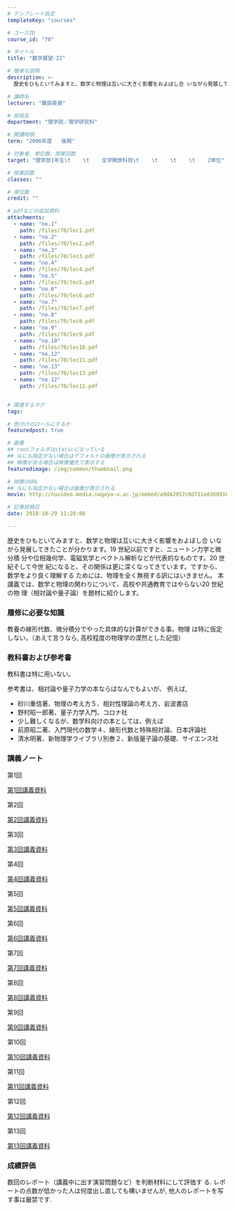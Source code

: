 ```yaml
---
# テンプレート指定
templateKey: "courses"

# コースID
course_id: "70"

# タイトル
title: "数学展望-II"

# 簡単な説明
description: >-
  歴史をひもといてみますと、数学と物理は互いに大きく影響をおよぼし合 いながら発展してきたことが分かります。19 世紀以前ですと、ニュートン力学と微分積 分や位相幾何学、電磁気学とベクトル解析などが代表...

# 講師名
lecturer: "粟田英資"

# 部局名
department: "理学部／理学研究科"

# 開講時限
term: "2006年度	後期"

# 対象者、単位数、授業回数
target: "理学部1年生\t    \t    全学開放科目\t    \t    \t    \t    2単位"

# 授業回数
classes: ""

# 単位数
credit: ""

# pdfなどの追加資料
attachments: 
  - name: "no.1" 
    path: /files/70/lec1.pdf
  - name: "no.2" 
    path: /files/70/lec2.pdf
  - name: "no.3" 
    path: /files/70/lec3.pdf
  - name: "no.4" 
    path: /files/70/lec4.pdf
  - name: "no.5" 
    path: /files/70/lec5.pdf
  - name: "no.6" 
    path: /files/70/lec6.pdf
  - name: "no.7" 
    path: /files/70/lec7.pdf
  - name: "no.8" 
    path: /files/70/lec8.pdf
  - name: "no.9" 
    path: /files/70/lec9.pdf
  - name: "no.10" 
    path: /files/70/lec10.pdf
  - name: "no.12" 
    path: /files/70/lec11.pdf
  - name: "no.13" 
    path: /files/70/lec13.pdf
  - name: "no.12" 
    path: /files/70/lec12.pdf


# 関連するタグ
tags:

# 色付けのロールにするか
featuredpost: true

# 画像
## rootフォルダはstaticになっている
## なにも指定がない場合はデフォルトの画像が表示される
## 映像がある場合は映像優先で表示する
featuredimage: /img/common/thumbnail.png

# 映像のURL
## なにも指定がない場合は画像が表示される
movie: http://nuvideo.media.nagoya-u.ac.jp/embed/a9d42957c0d711e8360916acba9b92ff1615e54a

# 記事投稿日
date: 2018-10-29 11:28:08

---
```

歴史をひもといてみますと、数学と物理は互いに大きく影響をおよぼし合 いながら発展してきたことが分かります。19 世紀以前ですと、ニュートン力学と微分積 分や位相幾何学、電磁気学とベクトル解析などが代表的なものです。20 世紀そして今世 紀になると、その関係は更に深くなってきています。ですから、数学をより良く理解する ためには、物理を全く無視する訳にはいきません。 本講義では、数学と物理の関わりについて、高校や共通教育ではやらない20 世紀の物 理（相対論や量子論）を題材に紹介します。


### 履修に必要な知識

教養の線形代数、微分積分でやった具体的な計算ができる事。物理 は特に仮定しない。（あえて言うなら, 高校程度の物理学の漠然とした記憶） 

### 教科書および参考書

教科書は特に用いない。

参考書は、相対論や量子力学の本ならばなんでもよいが、 例えば, 

  * 砂川重信著、物理の考え方５、相対性理論の考え方、岩波書店
  * 野村昭一郎著、量子力学入門、コロナ社 
  * 少し難しくなるが、数学科向けの本としては、例えば 
  * 前原昭二著、入門現代の数学４、線形代数と特殊相対論、日本評論社 
  * 清水明著、新物理学ライブラリ別巻２、新版量子論の基礎、サイエンス社

### 講義ノート

第1回


[第1回講義資料](/files/70/lec1.pdf) 

第2回


[第2回講義資料](/files/70/lec2.pdf) 

第3回


[第3回講義資料](/files/70/lec3.pdf) 

第4回


[第4回講義資料](/files/70/lec4.pdf) 

第5回


[第5回講義資料](/files/70/lec5.pdf) 

第6回


[第6回講義資料](/files/70/lec6.pdf) 

第7回


[第7回講義資料](/files/70/lec7.pdf) 

第8回


[第8回講義資料](/files/70/lec8.pdf) 

第9回


[第9回講義資料](/files/70/lec9.pdf) 

第10回


[第10回講義資料](/files/70/lec10.pdf) 

第11回


[第11回講義資料](/files/70/lec11.pdf) 

第12回


[第12回講義資料](/files/70/lec12.pdf) 

第13回


[第13回講義資料](/files/70/lec13.pdf) 

### 成績評価

数回のレポート（講義中に出す演習問題など）を判断材料にして評価す る. レポートの点数が低かった人は何度出し直しても構いませんが, 他人のレポートを写す事は厳禁です.
